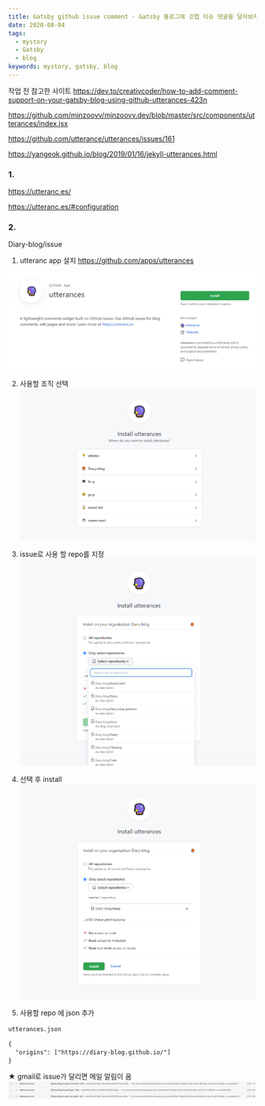 ```yaml
---
title: Gatsby github issue comment - Gatsby 블로그에 깃헙 이슈 댓글을 달아보자
date: 2020-08-04
tags:
  - mystory
  - Gatsby
  - blog
keywords: mystory, gatsby, blog
---
```


작업 전 참고한 사이트
https://dev.to/creativcoder/how-to-add-comment-support-on-your-gatsby-blog-using-github-utterances-423n

https://github.com/minzoovv/minzoovv.dev/blob/master/src/components/utterances/index.jsx

https://github.com/utterance/utterances/issues/161

https://yangeok.github.io/blog/2019/01/16/jekyll-utterances.html

### 1. 
https://utteranc.es/

https://utteranc.es/#configuration

### 2.
Diary-blog/issue


1. utteranc app 설치
https://github.com/apps/utterances

![](img/2020-08-04-09-41-46.png)

2. 사용할 조직 선택
![](img/2020-08-04-09-43-20.png)

3. issue로 사용 할 repo를 지정
![](img/2020-08-04-09-45-04.png)

4. 선택 후 install
![](img/2020-08-04-09-46-17.png)

5. 사용할 repo 에 json 추가

`utterances.json`
```HTML
{
  "origins": ["https://diary-blog.github.io/"]
}
```

★ gmail로 issue가 달리면 메일 알림이 옴
![](img/2020-08-04-13-26-20.png)


